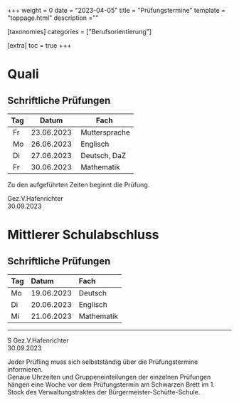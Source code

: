 +++
weight = 0
date = "2023-04-05"
title = "Prüfungstermine"
template = "toppage.html"
description =""

[taxonomies]
categories = ["Berufsorientierung"]

[extra]
toc = true
+++

# Quali
## Schriftliche Prüfungen
| Tag | Datum      | Fach           |
| --- | ---------- | -------------- |
|  Fr | 23.06.2023 |  Muttersprache |
|  Mo | 26.06.2023 |  Englisch      |
|  Di | 27.06.2023 |  Deutsch, DaZ  |
|  Fr | 30.06.2023 |  Mathematik    |

Zu den aufgeführten Zeiten beginnt die Prüfung.

Gez.V.Hafenrichter  
30.09.2023

# Mittlerer Schulabschluss

## Schriftliche Prüfungen

|Tag| Datum| Fach|
|:----|:----|:----|
|Mo| 19.06.2023| Deutsch|
|Di| 20.06.2023| Englisch|
|Mi| 21.06.2023| Mathematik|

---

S Gez.V.Hafenrichter  
30.09.2023
  
Jeder Prüfling muss sich selbstständig über die Prüfungstermine informieren.  
Genaue Uhrzeiten und Gruppeneinteilungen der einzelnen Prüfungen hängen eine Woche vor dem Prüfungstermin am Schwarzen Brett im 1. Stock des Verwaltungstraktes der Bürgermeister-Schütte-Schule.